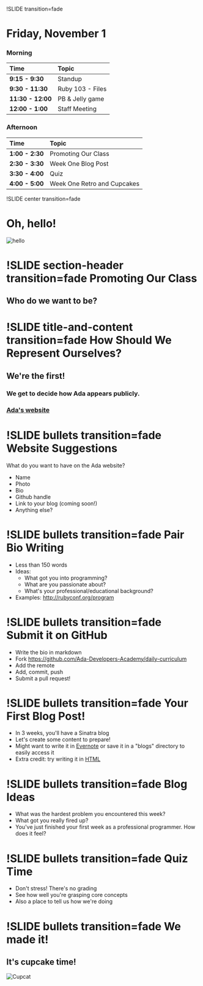 !SLIDE transition=fade 

Friday, November 1
==================
### Morning

| Time              | Topic            |
:-------------------|:-----------------|
| **9:15 - 9:30**   | Standup          |
| **9:30 - 11:30**  | Ruby 103 - Files |
| **11:30 - 12:00** | PB & Jelly game  |
| **12:00 - 1:00**  | Staff Meeting    |

### Afternoon

| Time            | Topic                       |
:-----------------|:----------------------------|
| **1:00 - 2:30** | Promoting Our Class         |
| **2:30 - 3:30** | Week One Blog Post          |
| **3:30 - 4:00** | Quiz                        |
| **4:00 - 5:00** | Week One Retro and Cupcakes |


!SLIDE center transition=fade
 
Oh, hello! 
================
![hello](/images/hello.gif) 

!SLIDE section-header transition=fade
Promoting Our Class
===================
## Who do we want to be?

!SLIDE title-and-content transition=fade
How Should We Represent Ourselves?
===================
## We're the first!
### We get to decide how Ada appears publicly.
### <a href="http://adadevelopersacademy.org" target="blank">Ada's website</a>

!SLIDE bullets transition=fade
Website Suggestions
===================
What do you want to have on the Ada website?  

- Name
- Photo
- Bio
- Github handle
- Link to your blog (coming soon!)
- Anything else?

!SLIDE bullets transition=fade
Pair Bio Writing
===================

- Less than 150 words
- Ideas:
  - What got you into programming?
  - What are you passionate about?
  - What's your professional/educational background?
- Examples: <http://rubyconf.org/program>  

!SLIDE bullets transition=fade
Submit it on GitHub
===================

- Write the bio in markdown
- Fork <https://github.com/Ada-Developers-Academy/daily-curriculum>
- Add the remote
- Add, commit, push 
- Submit a pull request!


!SLIDE bullets transition=fade
Your First Blog Post!
===================

- In 3 weeks, you'll have a Sinatra blog
- Let's create some content to prepare!
- Might want to write it in [Evernote](http://evernote.com) or save it in 
a "blogs" directory to easily access it
- Extra credit: try writing it in [HTML](https://developer.mozilla.org/en-US/docs/Web/Guide/HTML/Introduction)


!SLIDE bullets transition=fade
Blog Ideas
===================

- What was the hardest problem you encountered this week?
- What got you really fired up?
- You've just finished your first week as a professional programmer. How does it feel?

!SLIDE bullets transition=fade
Quiz Time
===================

- Don't stress! There's no grading
- See how well you're grasping core concepts
- Also a place to tell us how we're doing

!SLIDE bullets transition=fade
We made it! 
===================
## It's cupcake time!
![Cupcat](/images/cupcat.gif) 


